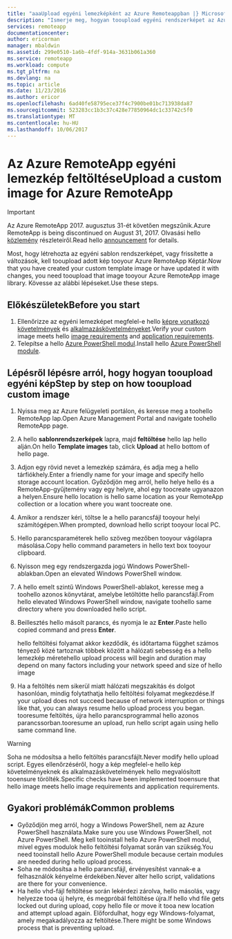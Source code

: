 ```yaml
---
title: "aaaUpload egyéni lemezképként az Azure Remoteappban |} Microsoft Docs"
description: "Ismerje meg, hogyan tooupload egyéni rendszerképet az Azure RemoteApp"
services: remoteapp
documentationcenter: 
author: ericorman
manager: mbaldwin
ms.assetid: 299e0510-1a6b-4fdf-914a-3631b061a360
ms.service: remoteapp
ms.workload: compute
ms.tgt_pltfrm: na
ms.devlang: na
ms.topic: article
ms.date: 11/23/2016
ms.author: ericor
ms.openlocfilehash: 6ad40fe58795ece37f4c7900be01bc713938da87
ms.sourcegitcommit: 523283cc1b3c37c428e77850964dc1c33742c5f0
ms.translationtype: MT
ms.contentlocale: hu-HU
ms.lasthandoff: 10/06/2017
---
```

# <a name="upload-a-custom-image-for-azure-remoteapp"></a><span data-ttu-id="4333c-103">Az Azure RemoteApp egyéni lemezkép feltöltése</span><span class="sxs-lookup"><span data-stu-id="4333c-103">Upload a custom image for Azure RemoteApp</span></span>
> [!IMPORTANT]
> <span data-ttu-id="4333c-104">Az Azure RemoteApp 2017. augusztus 31-ét követően megszűnik.</span><span class="sxs-lookup"><span data-stu-id="4333c-104">Azure RemoteApp is being discontinued on August 31, 2017.</span></span> <span data-ttu-id="4333c-105">Olvasási hello [közlemény](https://go.microsoft.com/fwlink/?linkid=821148) részleteiről.</span><span class="sxs-lookup"><span data-stu-id="4333c-105">Read hello [announcement](https://go.microsoft.com/fwlink/?linkid=821148) for details.</span></span>
> 
> 

<span data-ttu-id="4333c-106">Most, hogy létrehozta az egyéni sablon rendszerképet, vagy frissítette a változások, kell tooupload adott kép tooyour Azure RemoteApp Képtár.</span><span class="sxs-lookup"><span data-stu-id="4333c-106">Now that you have created your custom template image or have updated it with changes, you need tooupload that image tooyour Azure RemoteApp image library.</span></span> <span data-ttu-id="4333c-107">Kövesse az alábbi lépéseket.</span><span class="sxs-lookup"><span data-stu-id="4333c-107">Use these steps.</span></span>

## <a name="before-you-start"></a><span data-ttu-id="4333c-108">Előkészületek</span><span class="sxs-lookup"><span data-stu-id="4333c-108">Before you start</span></span>
1. <span data-ttu-id="4333c-109">Ellenőrizze az egyéni lemezképet megfelel-e hello [képre vonatkozó követelmények](remoteapp-imagereqs.md) és [alkalmazáskövetelményeket](remoteapp-appreqs.md).</span><span class="sxs-lookup"><span data-stu-id="4333c-109">Verify your custom image meets hello [image requirements](remoteapp-imagereqs.md) and [application requirements](remoteapp-appreqs.md).</span></span>
2. <span data-ttu-id="4333c-110">Telepítse a hello [Azure PowerShell modul](/powershell/azure/overview).</span><span class="sxs-lookup"><span data-stu-id="4333c-110">Install hello [Azure PowerShell module](/powershell/azure/overview).</span></span>

## <a name="step-by-step-on-how-tooupload-custom-image"></a><span data-ttu-id="4333c-111">Lépésről lépésre arról, hogy hogyan tooupload egyéni kép</span><span class="sxs-lookup"><span data-stu-id="4333c-111">Step by step on how tooupload custom image</span></span>
1. <span data-ttu-id="4333c-112">Nyissa meg az Azure felügyeleti portálon, és keresse meg a toohello RemoteApp lap.</span><span class="sxs-lookup"><span data-stu-id="4333c-112">Open Azure Management Portal and navigate toohello RemoteApp page.</span></span>
2. <span data-ttu-id="4333c-113">A hello **sablonrendszerképek** lapra, majd **feltöltése** hello lap hello alján.</span><span class="sxs-lookup"><span data-stu-id="4333c-113">On hello **Template images** tab, click **Upload** at hello bottom of hello page.</span></span>
3. <span data-ttu-id="4333c-114">Adjon egy rövid nevet a lemezkép számára, és adja meg a hello tárfiókhely.</span><span class="sxs-lookup"><span data-stu-id="4333c-114">Enter a friendly name for your image and specify hello storage account location.</span></span> <span data-ttu-id="4333c-115">Győződjön meg arról, hello helye hello és a RemoteApp-gyűjtemény vagy egy helyre, ahol egy toocreate ugyanazon a helyen.</span><span class="sxs-lookup"><span data-stu-id="4333c-115">Ensure hello location is hello same location as your RemoteApp collection or a location where you want toocreate one.</span></span>
4. <span data-ttu-id="4333c-116">Amikor a rendszer kéri, töltse le a hello parancsfájl tooyour helyi számítógépen.</span><span class="sxs-lookup"><span data-stu-id="4333c-116">When prompted, download hello script tooyour local PC.</span></span>
5. <span data-ttu-id="4333c-117">Hello parancsparaméterek hello szöveg mezőben tooyour vágólapra másolása.</span><span class="sxs-lookup"><span data-stu-id="4333c-117">Copy hello command parameters in hello text box tooyour clipboard.</span></span>
6. <span data-ttu-id="4333c-118">Nyisson meg egy rendszergazda jogú Windows PowerShell-ablakban.</span><span class="sxs-lookup"><span data-stu-id="4333c-118">Open an elevated Windows PowerShell window.</span></span>
7. <span data-ttu-id="4333c-119">A hello emelt szintű Windows PowerShell-ablakot, keresse meg a toohello azonos könyvtárat, amelybe letöltötte hello parancsfájl.</span><span class="sxs-lookup"><span data-stu-id="4333c-119">From hello elevated Windows PowerShell window, navigate toohello same directory where you downloaded hello script.</span></span>
8. <span data-ttu-id="4333c-120">Beillesztés hello másolt parancs, és nyomja le az **Enter**.</span><span class="sxs-lookup"><span data-stu-id="4333c-120">Paste hello copied command and press **Enter**.</span></span>
   
   <span data-ttu-id="4333c-121">hello feltöltési folyamat akkor kezdődik, és időtartama függhet számos tényező közé tartoznak többek között a hálózati sebesség és a hello lemezkép mérete</span><span class="sxs-lookup"><span data-stu-id="4333c-121">hello upload process will begin and duration may depend on many factors including your network speed and size of hello image</span></span>
9. <span data-ttu-id="4333c-122">Ha a feltöltés nem sikerül miatt hálózati megszakítás és dolgot hasonlóan, mindig folytathatja hello feltöltési folyamat megkezdése.</span><span class="sxs-lookup"><span data-stu-id="4333c-122">If your upload does not succeed because of network interruption or things like that, you can always resume hello upload process you began.</span></span> <span data-ttu-id="4333c-123">tooresume feltöltés, újra hello parancsprogrammal hello azonos parancssorban.</span><span class="sxs-lookup"><span data-stu-id="4333c-123">tooresume an upload, run hello script again using hello same command line.</span></span>

> [!WARNING]
> <span data-ttu-id="4333c-124">Soha ne módosítsa a hello feltöltés parancsfájlt.</span><span class="sxs-lookup"><span data-stu-id="4333c-124">Never modify hello upload script.</span></span> <span data-ttu-id="4333c-125">Egyes ellenőrzéséről, hogy a kép megfelel-e hello kép követelményeknek és alkalmazáskövetelmények hello megvalósított tooensure törölték.</span><span class="sxs-lookup"><span data-stu-id="4333c-125">Specific checks have been implemented tooensure that hello image meets hello image requirements and application requirements.</span></span>
> 
> 

## <a name="common-problems"></a><span data-ttu-id="4333c-126">Gyakori problémák</span><span class="sxs-lookup"><span data-stu-id="4333c-126">Common problems</span></span>
* <span data-ttu-id="4333c-127">Győződjön meg arról, hogy a Windows PowerShell, nem az Azure PowerShell használata.</span><span class="sxs-lookup"><span data-stu-id="4333c-127">Make sure you use Windows PowerShell, not Azure PowerShell.</span></span> <span data-ttu-id="4333c-128">Meg kell tooinstall hello Azure PowerShell modul, mivel egyes modulok hello feltöltési folyamat során van szükség.</span><span class="sxs-lookup"><span data-stu-id="4333c-128">You need tooinstall hello Azure PowerShell module because certain modules are needed during hello upload process.</span></span>
* <span data-ttu-id="4333c-129">Soha ne módosítsa a hello parancsfájl, érvényesítést vannak-e a felhasználók kényelme érdekében.</span><span class="sxs-lookup"><span data-stu-id="4333c-129">Never alter hello script, validations are there for your convenience.</span></span>
* <span data-ttu-id="4333c-130">Ha hello vhd-fájl feltöltése során lekérdezi zárolva, hello másolás, vagy helyezze tooa új helyre, és megpróbál feltöltése újra.</span><span class="sxs-lookup"><span data-stu-id="4333c-130">If hello vhd file gets locked out during upload, copy hello file or move it tooa new location and attempt upload again.</span></span> <span data-ttu-id="4333c-131">Előfordulhat, hogy egy Windows-folyamat, amely megakadályozza az feltöltése.</span><span class="sxs-lookup"><span data-stu-id="4333c-131">There might be some Windows process that is preventing upload.</span></span>  

